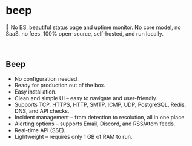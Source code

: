 # beep

🚨 No BS, beautiful status page and uptime monitor. No core model, no SaaS, no fees. 100% open-source, self-hosted, and run locally.

<br>

## Beep

- No configuration needed.
- Ready for production out of the box.
- Easy installation.
- Clean and simple UI – easy to navigate and user-friendly.
- Supports TCP, HTTPS, HTTP, SMTP, ICMP, UDP, PostgreSQL, Redis, DNS, and API checks.
- Incident management – from detection to resolution, all in one place.
- Alerting options – supports Email, Discord, and RSS/Atom feeds.
- Real-time API (SSE).
- Lightweight – requires only 1 GB of RAM to run.
